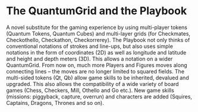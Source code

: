 # The QuantumGrid and the Playbook
A novel substitute for the gaming experience by using multi-player tokens (Quantum Tokens, Quantum Cubes) and multi-layer grids (for Checkmates, Checkothello, Checkathon, Checkorrerey). The Playbook not only thinks of conventional notations of strokes and line-ups, but also uses simple notations in the form of coordinates (2D) as well as longitude and latitude and height and depth meters (3D). This allows a notation on a wider QuantumGrid. From now on, much more Players and Figures moves along connecting lines – the moves are no longer limited to squared fields. The multi-sided tokens (Qt, Qb) allow game skills to be inherited, devalued and upgraded. This also allows the compatibility of a wide variety of board games (Chess, Checkers, Mill, Othello and Go etc.). New game skills (missions: piggyback, capture, overrun) and characters are added (Squires, Captains, Dragons, Thrones and so on).
